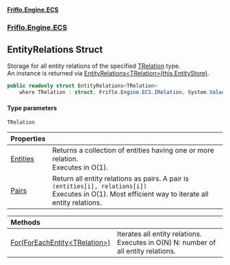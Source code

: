 #### [Friflo.Engine.ECS](index.md 'index')
### [Friflo.Engine.ECS](Friflo.Engine.ECS.md 'Friflo.Engine.ECS')

## EntityRelations<TRelation> Struct

Storage for all entity relations of the specified [TRelation](EntityRelations_TRelation_.md#Friflo.Engine.ECS.EntityRelations_TRelation_.TRelation 'Friflo.Engine.ECS.EntityRelations<TRelation>.TRelation') type.<br/>
An instance is returned via [EntityRelations&lt;TRelation&gt;(this EntityStore)](RelationExtensions.EntityRelations_TRelation_(thisEntityStore).md 'Friflo.Engine.ECS.RelationExtensions.EntityRelations<TRelation>(this Friflo.Engine.ECS.EntityStore)').

```csharp
public readonly struct EntityRelations<TRelation>
    where TRelation : struct, Friflo.Engine.ECS.IRelation, System.ValueType, System.ValueType
```
#### Type parameters

<a name='Friflo.Engine.ECS.EntityRelations_TRelation_.TRelation'></a>

`TRelation`

| Properties | |
| :--- | :--- |
| [Entities](EntityRelations_TRelation_.Entities.md 'Friflo.Engine.ECS.EntityRelations<TRelation>.Entities') | Returns a collection of entities having one or more relation.<br/> Executes in O(1). |
| [Pairs](EntityRelations_TRelation_.Pairs.md 'Friflo.Engine.ECS.EntityRelations<TRelation>.Pairs') | Return all entity relations as pairs. A pair is `(entities[i], relations[i])`<br/> Executes in O(1).  Most efficient way to iterate all entity relations. |

| Methods | |
| :--- | :--- |
| [For(ForEachEntity&lt;TRelation&gt;)](EntityRelations_TRelation_.For(ForEachEntity_TRelation_).md 'Friflo.Engine.ECS.EntityRelations<TRelation>.For(Friflo.Engine.ECS.ForEachEntity<TRelation>)') | Iterates all entity relations.<br/> Executes in O(N) N: number of all entity relations. |
